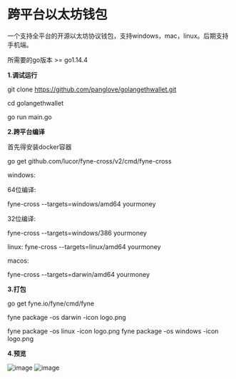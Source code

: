 # 跨平台以太坊钱包
一个支持全平台的开源以太坊协议钱包，支持windows，mac，linux。后期支持手机端。


所需要的go版本 >= go1.14.4 


**1.调试运行** 

git clone https://github.com/panglove/golangethwallet.git

cd golangethwallet


go run main.go

**2.跨平台编译**


首先得安装docker容器

go get github.com/lucor/fyne-cross/v2/cmd/fyne-cross


windows:

64位编译:

fyne-cross --targets=windows/amd64 yourmoney

32位编译:

fyne-cross --targets=windows/386 yourmoney


linux:
fyne-cross --targets=linux/amd64 yourmoney


macos:

fyne-cross --targets=darwin/amd64 yourmoney


**3.打包**

go get fyne.io/fyne/cmd/fyne



fyne package -os darwin -icon logo.png

fyne package -os linux -icon logo.png
fyne package -os windows -icon logo.png




**4.预览**


![image](https://gitee.com/seelove792/GoEthWallet/blob/master/image/5.png)
![image](https://gitee.com/seelove792/GoEthWallet/blob/master/image/6.png)

